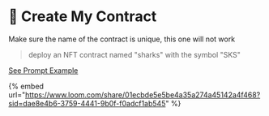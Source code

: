 # 📜 Create My Contract

Make sure the name of the contract is unique, this one will not work

> deploy an NFT contract named "sharks" with the symbol "SKS"

[See Prompt Example](https://wallet.bitte.ai/smart-actions/qnU1oc97vdPNYOlJ0xzLX)



{% embed url="https://www.loom.com/share/01ecbde5e5be4a35a274a45142a4f468?sid=dae8e4b6-3759-4441-9b0f-f0adcf1ab545" %}
